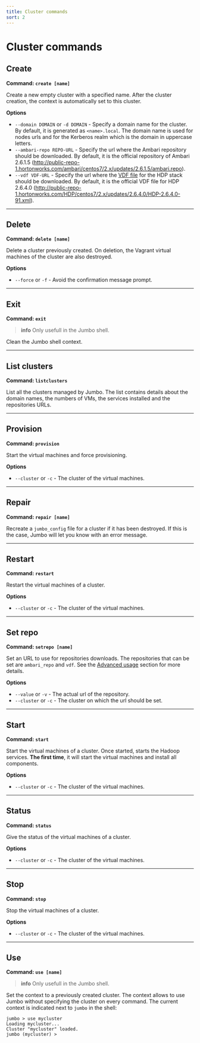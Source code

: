 ```yaml
---
title: Cluster commands
sort: 2
---
```


# Cluster commands

## Create

**Command: `create [name]`**

Create a new empty cluster with a specified name. After the cluster creation, the context is automatically set to this cluster.

**Options**

- `--domain DOMAIN` or `-d DOMAIN` - Specify a domain name for the cluster. By default, it is generated as `<name>.local`. The domain name is used for nodes urls and for the Kerberos realm which is the domain in uppercase letters.
- `--ambari-repo REPO-URL` - Specify the url where the Ambari repository should be downloaded. By default, it is the official repository of Ambari 2.6.1.5 (http://public-repo-1.hortonworks.com/ambari/centos7/2.x/updates/2.6.1.5/ambari.repo).
- `--vdf VDF-URL` - Specify the url where the [VDF file](https://docs.hortonworks.com/HDPDocuments/Ambari-2.6.0.0/bk_ambari-release-notes/content/ambari_relnotes-2.6.0.0-behavioral-changes.html) for the HDP stack should be downloaded. By default, it is the official VDF file for HDP 2.6.4.0 (http://public-repo-1.hortonworks.com/HDP/centos7/2.x/updates/2.6.4.0/HDP-2.6.4.0-91.xml).

---
## Delete

**Command: `delete [name]`**

Delete a cluster previously created. On deletion, the Vagrant virtual machines of the cluster are also destroyed.

**Options**
- `--force` or `-f` - Avoid the confirmation message prompt.

---
## Exit

**Command: `exit`**

> **info**
> Only usefull in the Jumbo shell.

Clean the Jumbo shell context.

---
## List clusters

**Command: `listclusters`**

List all the clusters managed by Jumbo. The list contains details about the domain names, the numbers of VMs, the services installed and the repositories URLs.

---
## Provision

**Command: `provision`**

Start the virtual machines and force provisioning.

**Options**

- `--cluster` or `-c` - The cluster of the virtual machines.

---
## Repair

**Command: `repair [name]`**

Recreate a `jumbo_config` file for a cluster if it has been destroyed. If this is the case, Jumbo will let you know with an error message.

---
## Restart

**Command: `restart`**

Restart the virtual machines of a cluster.

**Options**

- `--cluster` or `-c` - The cluster of the virtual machines.

---
## Set repo

**Command: `setrepo [name]`**

Set an URL to use for repositories downloads. The repositories that can be set are `ambari_repo` and `vdf`. See the [Advanced usage](../../getting-started/advanced-usage) section for more details.

**Options**

- `--value` or `-v` - The actual url of the repository.
- `--cluster` or `-c` - The cluster on which the url should be set.

---
## Start

**Command: `start`**

Start the virtual machines of a cluster. Once started, starts the Hadoop services. **The first time**, it will start the virtual machines and install all components.

**Options**

- `--cluster` or `-c` - The cluster of the virtual machines.

---
## Status

**Command: `status`**

Give the status of the virtual machines of a cluster.

**Options**

- `--cluster` or `-c` - The cluster of the virtual machines.

---
## Stop 

**Command: `stop`**

Stop the virtual machines of a cluster.

**Options**

- `--cluster` or `-c` - The cluster of the virtual machines.

---
## Use

**Command: `use [name]`**

> **info**
> Only usefull in the Jumbo shell.

Set the context to a previously created cluster. The context allows to use Jumbo without specifying the cluster on every command. The current context is indicated next to `jumbo` in the shell:

```markdown{1}
jumbo > use mycluster
Loading mycluster...
Cluster "mycluster" loaded.
jumbo (mycluster) >
```